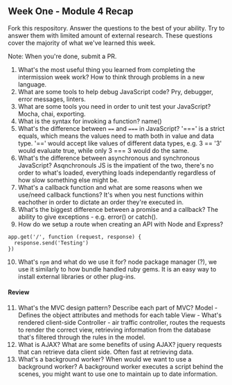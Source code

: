 ## Week One - Module 4 Recap

Fork this respository. Answer the questions to the best of your ability. Try to answer them with limited amount of external research. These questions cover the majority of what we've learned this week. 

Note: When you're done, submit a PR. 

1. What's the most useful thing you learned from completing the intermission week work?
How to think through problems in a new language. 
2. What are some tools to help debug JavaScript code?
Pry, debugger, error messages, linters. 
3. What are some tools you need in order to unit test your JavaScript?
Mocha, chai, exporting. 
4. What is the syntax for invoking a function?
name()
5. What's the difference between `==` and `===` in JavaScript?
'===' is a strict equals, which means the values need to math both in value and data type. '==' would accept like values of different data types, e.g. 3 == '3' would evaluate true, while only 3 === 3 would do the same. 
6. What's the difference between asynchronous and synchronous JavaScript? 
Asqnchronouls JS is the impatient of the two, there's no order to what's loaded, everything loads independantly regardless of how slow something else might be. 
7. What's a callback function and what are some reasons when we use/need callback functions?
It's when you nest functions within eachother in order to dictate an order they're executed in. 
8. What's the biggest difference between a promise and a callback?
The ability to give exceptions - e.g. error() or catch().
9. How do we setup a route when creating an API with Node and Express?
```
app.get('/', function (request, response) {
  response.send('Testing')
})
```
10. What's `npm` and what do we use it for?
node package manager (?), we use it similarly to how bundle handled ruby gems. It is an easy way to install external libraries or other plug-ins.  

#### Review  
11. What's the MVC design pattern? Describe each part of MVC?
Model - Defines the object attributes and methods for each table
View - What's rendered client-side
Controller - air traffic controller, routes the requests to render the correct view, retrieving information from the database that's filtered through the rules in the model. 
12. What is AJAX? What are some benefits of using AJAX?
jquery requests that can retrieve data client side. Often fast at retrieving data. 
13. What's a background worker? When would we want to use a background worker?
A background worker executes a script behind the scenes, you might want to use one to maintain up to date information. 
